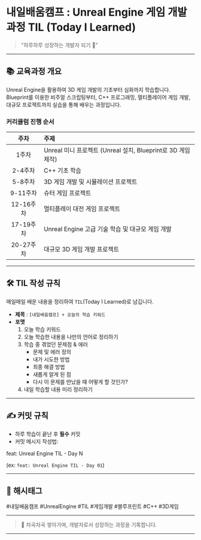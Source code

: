 # 내일배움캠프 : Unreal Engine 게임 개발 과정 TIL (Today I Learned)

> "하루하루 성장하는 개발자 되기 🌱"

---

## 📚 교육과정 개요

Unreal Engine을 활용하여 3D 게임 개발의 기초부터 심화까지 학습합니다.  
Blueprint를 이용한 비주얼 스크립팅부터, C++ 프로그래밍, 멀티플레이어 게임 개발, 대규모 프로젝트까지 실습을 통해 배우는 과정입니다.

### 커리큘럼 진행 순서

| 주차 | 주제 |
|:---:|:---|
| 1주차 | Unreal 미니 프로젝트 (Unreal 설치, Blueprint로 3D 게임 제작) |
| 2-4주차 | C++ 기초 학습 |
| 5-8주차 | 3D 게임 개발 및 시뮬레이션 프로젝트 |
| 9-11주차 | 슈터 게임 프로젝트 |
| 12-16주차 | 멀티플레이 대전 게임 프로젝트 |
| 17-19주차 | Unreal Engine 고급 기술 학습 및 대규모 게임 개발 |
| 20-27주차 | 대규모 3D 게임 개발 프로젝트 |

---

## 🛠️ TIL 작성 규칙

매일매일 배운 내용을 정리하여 `TIL`(Today I Learned)로 남깁니다.

- **제목** : `[내일배움캠프] + 오늘의 학습 키워드`
- **포맷**
  1. 오늘 학습 키워드
  2. 오늘 학습한 내용을 나만의 언어로 정리하기
  3. 학습 중 겪었던 문제점 & 에러
     - 문제 및 에러 정의
     - 내가 시도한 방법
     - 최종 해결 방법
     - 새롭게 알게 된 점
     - 다시 이 문제를 만났을 때 어떻게 할 것인가?
  4. 내일 학습할 내용 미리 정리하기

---

## ✍️ 커밋 규칙

- 하루 학습이 끝난 후 **필수** 커밋
- 커밋 메시지 작성법:

feat: Unreal Engine TIL - Day N

(ex: `feat: Unreal Engine TIL - Day 01`)

---

## 🔖 해시태그

#내일배움캠프 #UnrealEngine #TIL #게임개발 #블루프린트 #C++ #3D게임

---

> 🚀 차곡차곡 쌓아가며, 개발자로서 성장하는 과정을 기록합니다.

---
